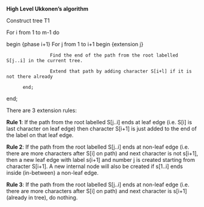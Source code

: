 **High Level Ukkonen’s algorithm**

Construct tree T1

For i from 1 to m-1 do

begin {phase i+1}
          For j from 1 to i+1
                    begin {extension j}
                    
                    Find the end of the path from the root labelled S[j..i] in the current tree.
                    
                    Extend that path by adding character S[i+l] if it is not there already
                    
          end;
          
end;

There are 3 extension rules:

**Rule 1**: If the path from the root labelled S[j..i] ends at leaf edge (i.e. S[i] is last character on leaf edge) then character S[i+1] is just added to the end of the label on that leaf edge.

**Rule 2**: If the path from the root labelled S[j..i] ends at non-leaf edge (i.e. there are more characters after S[i] on path) and next character is not s[i+1], then a new leaf edge with label s{i+1] and number j is created starting from character S[i+1].
A new internal node will also be created if s[1..i] ends inside (in-between) a non-leaf edge.

**Rule 3**: If the path from the root labelled S[j..i] ends at non-leaf edge (i.e. there are more characters after S[i] on path) and next character is s[i+1] (already in tree), do nothing.

